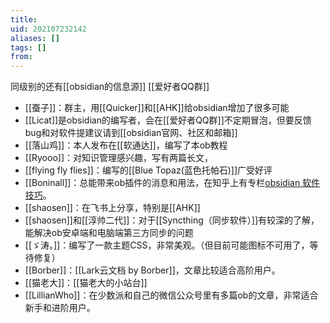 ```yaml
---
title: 
uid: 202107232142
aliases: []
tags: []
from: 
---
```

同级别的还有[[obsidian的信息源]]
[[爱好者QQ群]]

- [[蚕子]]：群主，用[[Quicker]]和[[AHK]]给obsidian增加了很多可能
- [[Licat]]是obsidian的编写者，会在[[爱好者QQ群]]不定期冒泡，但要反馈bug和对软件提建议请到[[obsidian官网、社区和邮箱]]
- [[落山鸡]]：本人发布在[[软通达]]，编写了本ob教程
- [[Ryooo]]：对知识管理感兴趣，写有两篇长文，
- [[flying fly flies]]：编写的[[Blue Topaz(蓝色托帕石)]]广受好评
- [[Boninall]]：总能带来ob插件的消息和用法，在知乎上有专栏[obsidian 软件技巧](https://www.zhihu.com/column/c_1302994040707948544)。
- [[shaosen]]：在飞书上分享，特别是[[AHK]]
- [[shaosen]]和[[淳帅二代]]：对于[[Syncthing（同步软件）]]有较深的了解，能解决ob安卓端和电脑端第三方同步的问题
- [[ゞ涛。]]：编写了一款主题CSS，非常美观。（但目前可能图标不可用了，等待修复）
- [[Borber]]：[[Lark云文档 by Borber]]，文章比较适合高阶用户。
- [[猫老大]]：[[猫老大的小站台]]
- [[LillianWho]]：在少数派和自己的微信公众号里有多篇ob的文章，非常适合新手和进阶用户。

